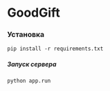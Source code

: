 # GoodGift

### Установка
```
pip install -r requirements.txt
```

##### Запуск сервера
```
python app.run 
```